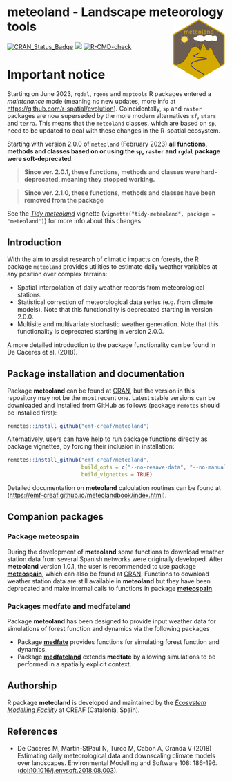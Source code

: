 
# meteoland - Landscape meteorology tools <a href="https://emf-creaf.github.io/meteoland/"><img src="man/figures/logo.png" align="right" height="139" alt="meteoland website" /></a>

[![CRAN_Status_Badge](http://www.r-pkg.org/badges/version/meteoland)](https://cran.r-project.org/package=meteoland)
[![](https://cranlogs.r-pkg.org/badges/meteoland)](https://cran.rstudio.com/web/packages/meteoland/index.html)
[![R-CMD-check](https://github.com/emf-creaf/meteoland/workflows/R-CMD-check/badge.svg)](https://github.com/emf-creaf/meteoland/actions)

# Important notice

Starting on June 2023, `rgdal`, `rgeos` and `maptools` R packages
entered a *maintenance* mode (meaning no new updates, more info at
<https://github.com/r-spatial/evolution>). Coincidentally, `sp` and
`raster` packages are now superseded by the more modern alternatives
`sf`, `stars` and `terra`. This means that the `meteoland` classes,
which are based on `sp`, need to be updated to deal with these changes
in the R-spatial ecosystem.

Starting with version 2.0.0 of `meteoland` (February 2023) **all
functions, methods and classes based on or using the `sp`, `raster` and
`rgdal` package were soft-deprecated**.

> **Since ver. 2.0.1, these functions, methods and classes were
> hard-deprecated, meaning they stopped working.**

> **Since ver. 2.1.0, these functions, methods and classes have been
> removed from the package**

See the [*Tidy
meteoland*](https://emf-creaf.github.io/meteoland/articles/tidy-meteoland.html)
vignette (`vignette("tidy-meteoland", package = "meteoland")`) for more
info about this changes.

## Introduction

With the aim to assist research of climatic impacts on forests, the R
package `meteoland` provides utilities to estimate daily weather
variables at any position over complex terrains:

- Spatial interpolation of daily weather records from meteorological
  stations.
- Statistical correction of meteorological data series (e.g. from
  climate models). Note that this functionality is deprecated starting
  in version 2.0.0.
- Multisite and multivariate stochastic weather generation. Note that
  this functionality is deprecated starting in version 2.0.0.

A more detailed introduction to the package functionality can be found
in De Cáceres et al. (2018).

## Package installation and documentation

Package **meteoland** can be found at
[CRAN](https://cran.r-project.org/), but the version in this repository
may not be the most recent one. Latest stable versions can be downloaded
and installed from GitHub as follows (package `remotes` should be
installed first):

``` r
remotes::install_github("emf-creaf/meteoland")
```

Alternatively, users can have help to run package functions directly as
package vignettes, by forcing their inclusion in installation:

``` r
remotes::install_github("emf-creaf/meteoland", 
                        build_opts = c("--no-resave-data", "--no-manual"),
                        build_vignettes = TRUE)
```

Detailed documentation on **meteoland** calculation routines can be
found at (<https://emf-creaf.github.io/meteolandbook/index.html>).

## Companion packages

### Package meteospain

During the development of **meteoland** some functions to download
weather station data from several Spanish networks were originally
developed. After **meteoland** version 1.0.1, the user is recommended to
use package [**meteospain**](https://emf-creaf.github.io/meteospain/),
which can also be found at
[CRAN](https://cran.rstudio.com/web/packages/meteospain/index.html).
Functions to download weather station data are still available in
**meteoland** but they have been deprecated and make internal calls to
functions in package
[**meteospain**](https://emf-creaf.github.io/meteospain/).

### Packages medfate and medfateland

Package **meteoland** has been designed to provide input weather data
for simulations of forest function and dynamics via the following
packages

- Package [**medfate**](https://emf-creaf.github.io/medfate) provides
  functions for simulating forest function and dynamics.
- Package [**medfateland**](https://emf-creaf.github.io/medfateland)
  extends **medfate** by allowing simulations to be performed in a
  spatially explicit context.

## Authorship

R package **meteoland** is developed and maintained by the [*Ecosystem
Modelling Facility*](https://emf.creaf.cat) at CREAF (Catalonia, Spain).

## References

- De Caceres M, Martin-StPaul N, Turco M, Cabon A, Granda V (2018)
  Estimating daily meteorological data and downscaling climate models
  over landscapes. Environmental Modelling and Software 108: 186-196.
  (<doi:10.1016/j.envsoft.2018.08.003>).
